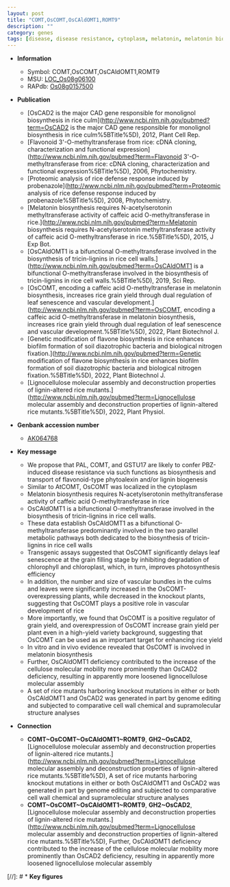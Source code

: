 ```yaml
---
layout: post
title: "COMT,OsCOMT,OsCAldOMT1,ROMT9"
description: ""
category: genes
tags: [disease, disease resistance, cytoplasm, melatonin, melatonin biosynthesis, methyltransferase, cell wall, leaf, leaf senescence, senescence, vascular bundle, development, grain, photosynthesis, grain filling, grain yield, yield, vascular development, chlorophyll, cellulose]
---
```


* **Information**  
    + Symbol: COMT,OsCOMT,OsCAldOMT1,ROMT9  
    + MSU: [LOC_Os08g06100](http://rice.uga.edu/cgi-bin/ORF_infopage.cgi?orf=LOC_Os08g06100)  
    + RAPdb: [Os08g0157500](https://rapdb.dna.affrc.go.jp/locus/?name=Os08g0157500)  

* **Publication**  
    + [OsCAD2 is the major CAD gene responsible for monolignol biosynthesis in rice culm](http://www.ncbi.nlm.nih.gov/pubmed?term=OsCAD2 is the major CAD gene responsible for monolignol biosynthesis in rice culm%5BTitle%5D), 2012, Plant Cell Rep.
    + [Flavonoid 3'-O-methyltransferase from rice: cDNA cloning, characterization and functional expression](http://www.ncbi.nlm.nih.gov/pubmed?term=Flavonoid 3'-O-methyltransferase from rice: cDNA cloning, characterization and functional expression%5BTitle%5D), 2006, Phytochemistry.
    + [Proteomic analysis of rice defense response induced by probenazole](http://www.ncbi.nlm.nih.gov/pubmed?term=Proteomic analysis of rice defense response induced by probenazole%5BTitle%5D), 2008, Phytochemistry.
    + [Melatonin biosynthesis requires N-acetylserotonin methyltransferase activity of caffeic acid O-methyltransferase in rice.](http://www.ncbi.nlm.nih.gov/pubmed?term=Melatonin biosynthesis requires N-acetylserotonin methyltransferase activity of caffeic acid O-methyltransferase in rice.%5BTitle%5D), 2015, J Exp Bot.
    + [OsCAldOMT1 is a bifunctional O-methyltransferase involved in the biosynthesis of tricin-lignins in rice cell walls.](http://www.ncbi.nlm.nih.gov/pubmed?term=OsCAldOMT1 is a bifunctional O-methyltransferase involved in the biosynthesis of tricin-lignins in rice cell walls.%5BTitle%5D), 2019, Sci Rep.
    + [OsCOMT, encoding a caffeic acid O-methyltransferase in melatonin biosynthesis, increases rice grain yield through dual regulation of leaf senescence and vascular development.](http://www.ncbi.nlm.nih.gov/pubmed?term=OsCOMT, encoding a caffeic acid O-methyltransferase in melatonin biosynthesis, increases rice grain yield through dual regulation of leaf senescence and vascular development.%5BTitle%5D), 2022, Plant Biotechnol J.
    + [Genetic modification of flavone biosynthesis in rice enhances biofilm formation of soil diazotrophic bacteria and biological nitrogen fixation.](http://www.ncbi.nlm.nih.gov/pubmed?term=Genetic modification of flavone biosynthesis in rice enhances biofilm formation of soil diazotrophic bacteria and biological nitrogen fixation.%5BTitle%5D), 2022, Plant Biotechnol J.
    + [Lignocellulose molecular assembly and deconstruction properties of lignin-altered rice mutants.](http://www.ncbi.nlm.nih.gov/pubmed?term=Lignocellulose molecular assembly and deconstruction properties of lignin-altered rice mutants.%5BTitle%5D), 2022, Plant Physiol.

* **Genbank accession number**  
    + [AK064768](http://www.ncbi.nlm.nih.gov/nuccore/AK064768)

* **Key message**  
    + We propose that PAL, COMT, and GSTU17 are likely to confer PBZ-induced disease resistance via such functions as biosynthesis and transport of flavonoid-type phytoalexin and/or lignin biogenesis
    + Similar to AtCOMT, OsCOMT was localized in the cytoplasm
    + Melatonin biosynthesis requires N-acetylserotonin methyltransferase activity of caffeic acid O-methyltransferase in rice
    + OsCAldOMT1 is a bifunctional O-methyltransferase involved in the biosynthesis of tricin-lignins in rice cell walls.
    + These data establish OsCAldOMT1 as a bifunctional O-methyltransferase predominantly involved in the two parallel metabolic pathways both dedicated to the biosynthesis of tricin-lignins in rice cell walls
    + Transgenic assays suggested that OsCOMT significantly delays leaf senescence at the grain filling stage by inhibiting degradation of chlorophyll and chloroplast, which, in turn, improves photosynthesis efficiency
    + In addition, the number and size of vascular bundles in the culms and leaves were significantly increased in the OsCOMT-overexpressing plants, while decreased in the knockout plants, suggesting that OsCOMT plays a positive role in vascular development of rice
    + More importantly, we found that OsCOMT is a positive regulator of grain yield, and overexpression of OsCOMT increase grain yield per plant even in a high-yield variety background, suggesting that OsCOMT can be used as an important target for enhancing rice yield
    + In vitro and in vivo evidence revealed that OsCOMT is involved in melatonin biosynthesis
    + Further, OsCAldOMT1 deficiency contributed to the increase of the cellulose molecular mobility more prominently than OsCAD2 deficiency, resulting in apparently more loosened lignocellulose molecular assembly
    + A set of rice mutants harboring knockout mutations in either or both OsCAldOMT1 and OsCAD2 was generated in part by genome editing and subjected to comparative cell wall chemical and supramolecular structure analyses

* **Connection**  
    + __COMT~OsCOMT~OsCAldOMT1~ROMT9__, __GH2~OsCAD2__, [Lignocellulose molecular assembly and deconstruction properties of lignin-altered rice mutants.](http://www.ncbi.nlm.nih.gov/pubmed?term=Lignocellulose molecular assembly and deconstruction properties of lignin-altered rice mutants.%5BTitle%5D),  A set of rice mutants harboring knockout mutations in either or both OsCAldOMT1 and OsCAD2 was generated in part by genome editing and subjected to comparative cell wall chemical and supramolecular structure analyses
    + __COMT~OsCOMT~OsCAldOMT1~ROMT9__, __GH2~OsCAD2__, [Lignocellulose molecular assembly and deconstruction properties of lignin-altered rice mutants.](http://www.ncbi.nlm.nih.gov/pubmed?term=Lignocellulose molecular assembly and deconstruction properties of lignin-altered rice mutants.%5BTitle%5D),  Further, OsCAldOMT1 deficiency contributed to the increase of the cellulose molecular mobility more prominently than OsCAD2 deficiency, resulting in apparently more loosened lignocellulose molecular assembly

[//]: # * **Key figures**  


